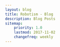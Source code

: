 ```yaml
---
layout: blog
title: Robotism - Blog
description: Blog Posts
sitemap:
    priority: 1.0
    lastmod: 2017-11-02
    changefreq: weekly
---
```

